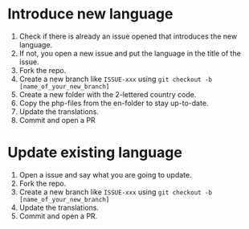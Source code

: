 # Introduce new language

1. Check if there is already an issue opened that introduces the new language.
2. If not, you open a new issue and put the language in the title of the issue.
3. Fork the repo.
4. Create a new branch like `ISSUE-xxx` using `git checkout -b [name_of_your_new_branch]`
3. Create a new folder with the 2-lettered country code.
4. Copy the php-files from the en-folder to stay up-to-date.
5. Update the translations.
6. Commit and open a PR

# Update existing language

1. Open a issue and say what you are going to update.
2. Fork the repo.
3. Create a new branch like `ISSUE-xxx` using `git checkout -b [name_of_your_new_branch]`
4. Update the translations.
5. Commit and open a PR.
